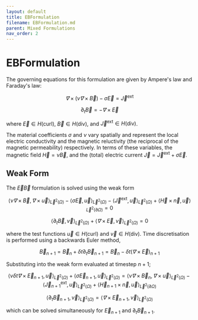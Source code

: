 ```yaml
---
layout: default
title: EBFormulation
filename: EBFormulation.md
parent: Mixed Formulations
nav_order: 2
---
```

# EBFormulation
The governing equations for this formulation are given by Ampere's law and Faraday's law:

$$
\vec ∇× \left(ν \vec ∇× \vec B\right) -σ\vec E = \vec J^\mathrm{ext}
$$

$$
\partial_t \vec B = -\vec ∇× \vec E
$$

where $\vec E ∈ H(\mathrm{curl})$, $\vec B ∈ H(\mathrm{div})$, and $\vec J^\mathrm{ext} ∈ H(\mathrm{div})$.

The material coefficients $σ$ and $ν$ vary spatially and represent the local electric conductivity and the magnetic reluctivity (the reciprocal of the magnetic permeability) respectively. In terms of these variables, the magnetic field $\vec H = ν \vec B$, and the (total) electric current $\vec J = \vec J^\mathrm{ext} + σ \vec E$.


## Weak Form
The $\vec E \vec B$ formulation is solved using the weak form

$$
\langle ν \vec ∇× \vec B, \vec ∇× \vec u \rangle_{\vec L^2(\Omega)} - \langle σ \vec E, \vec u \rangle_{\vec L^2(\Omega)} - \langle \vec J^\mathrm{ext}, \vec u\rangle_{\vec L^2(\Omega)} + \langle \vec H × \vec n, \vec u\rangle_{\vec L^2(\partial \Omega)} = 0
$$

$$
\langle \partial_t \vec B, \vec v \rangle_{\vec L^2(\Omega)} + \langle \vec ∇× \vec E, \vec v \rangle_{\vec L^2(\Omega)} = 0
$$

where the test functions $\vec u ∈ H(\mathrm{curl})$ and $\vec v ∈ H(\mathrm{div})$. Time discretisation is performed using a backwards Euler method, 

$$
\vec B_{n+1} = \vec B_{n} + \delta t \partial_t \vec B_{n+1} = \vec B_{n} - \delta t \left(\vec ∇× \vec E\right)_{n+1} 
$$

Substituting into the weak form evaluated at timestep $n+1$;

$$
 \langle  ν \delta t \vec ∇× \vec E_{n+1}, \vec u \rangle_{\vec L^2(\Omega)} + \langle  σ \vec E_{n+1}, \vec u \rangle_{\vec L^2(\Omega)} = \langle ν \vec ∇× \vec B_n, \vec ∇× \vec u \rangle_{\vec L^2(\Omega)} - \langle \vec J_{n+1}^\mathrm{ext}, \vec u\rangle_{\vec L^2(\Omega)} + \langle \vec H_{n+1} × \vec n, \vec u\rangle_{\vec L^2(\partial \Omega)}
$$

$$
\langle \partial_t \vec B_{n+1}, \vec v \rangle_{\vec L^2(\Omega)} =
\langle  \vec ∇× \vec E_{n+1}, \vec v \rangle_{\vec L^2(\Omega)}
$$

which can be solved simultaneously for $\vec E_{n+1}$ and $\partial_t \vec B_{n+1}$.
